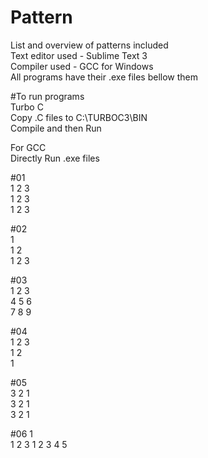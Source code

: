 # Pattern  
List and overview of patterns included  
Text editor used - Sublime Text 3   
Compiler used - GCC for Windows  
All programs have their .exe files bellow them    
  

#To run programs  
Turbo C  
Copy .C files to C:\TURBOC3\BIN  
Compile and then Run  

For GCC   
Directly Run .exe files  


#01  
1 2 3  
1 2 3   
1 2 3  


#02  
1  
1 2  
1 2 3   


#03  
1 2 3  
4 5 6   
7 8 9  


#04  
1 2 3   
1 2  
1  
 

#05  
3 2 1  
3 2 1  
3 2 1  


#06
    1  
  1 2 3
1 2 3 4 5  
